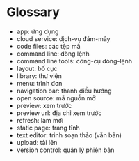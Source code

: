 # Glossary

- app: ứng dụng
- cloud service: dịch-vụ đám-mây
- code files: các tệp mã
- command line: dòng lệnh
- command line tools: công-cụ dòng-lệnh
- layout: bố cục
- library: thư viện
- menu: trình đơn
- navigation bar: thanh điều hướng
- open source: mã nguồn mở
- preview: xem trước
- preview url: địa chỉ xem trước
- refresh: làm mới
- static page: trang tĩnh
- text editor: trình soạn thảo (văn bản)
- upload: tải lên
- version control: quản lý phiên bản